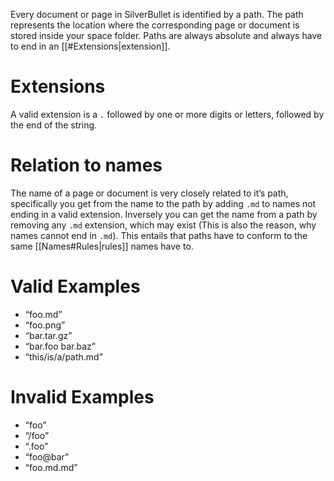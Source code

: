 Every document or page in SilverBullet is identified by a path. The path represents the location where the corresponding page or document is stored inside your space folder. Paths are always absolute and always have to end in an [[#Extensions|extension]].

# Extensions
A valid extension is a `.` followed by one or more digits or letters, followed by the end of the string.

# Relation to names
The name of a page or document is very closely related to it’s path, specifically you get from the name to the path by adding `.md` to names not ending in a valid extension.
Inversely you can get the name from a path by removing any `.md` extension, which may exist (This is also the reason, why names cannot end in `.md`).
This entails that paths have to conform to the same [[Names#Rules|rules]] names have to.

# Valid Examples
- “foo.md”
- “foo.png”
- “bar.tar.gz”
- “bar.foo bar.baz”
- “this/is/a/path.md”

# Invalid Examples
- “foo”
- “/foo”
- “.foo”
- “foo@bar”
- “foo.md.md”